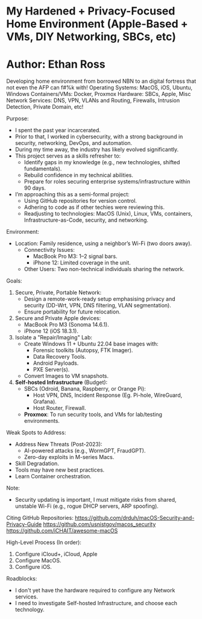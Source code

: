# My Hardened + Privacy-Focused Home Environment (Apple-Based + VMs, DIY Networking, SBCs, etc)

# Author: Ethan Ross

Developing home environment from borrowed NBN to an digital fortress that not even the AFP can f#%k with!
Operating Systems: MacOS, iOS, Ubuntu, Windows
Containers/VMs: Docker, Proxmox
Hardware: SBCs, Apple, Misc
Network Services: DNS, VPN, VLANs and Routing, Firewalls, Intrusion Detection, Private Domain, etc!

Purpose:
- I spent the past year incarcerated. 
- Prior to that, I worked in cybersecurity, with a strong background in security, networking, DevOps, and automation. 
- During my time away, the industry has likely evolved significantly. 
- This project serves as a skills refresher to:
	- Identify gaps in my knowledge (e.g., new technologies, shifted fundamentals).
	- Rebuild confidence in my technical abilities.
	- Prepare for roles securing enterprise systems/infrastructure within 90 days.
- I’m approaching this as a semi-formal project:
	- Using GitHub repositories for version control.
	- Adhering to code as if other techies were reviewing this.
	- Readjusting to technologies: MacOS (Unix), Linux, VMs, containers, Infrastructure-as-Code, security, and networking.

Environment:
- Location: Family residence, using a neighbor’s Wi-Fi (two doors away).
	- Connectivity Issues:
		- MacBook Pro M3: 1–2 signal bars.
		- iPhone 12: Limited coverage in the unit.
	- Other Users: Two non-technical individuals sharing the network.

Goals:
1. Secure, Private, Portable Network:
	- Design a remote-work-ready setup emphasising privacy and security (DD-Wrt, VPN, DNS filtering, VLAN segmentation).
	- Ensure portability for future relocation.
2. Secure and Private Apple devices:
	- MacBook Pro M3 (Sonoma 14.6.1).
	- iPhone 12 (iOS 18.3.1).
3. Isolate a "Repair/Imaging" Lab:
	- Create Windows 11 + Ubuntu 22.04 base images with:
		- Forensic toolkits (Autopsy, FTK Imager).
		- Data Recovery Tools.
		- Android Payloads.
		- PXE Server(s).
	- Convert Images to VM snapshots.
4. **Self-hosted Infrastructure** (Budget):
	- SBCs (Odroid, Banana, Raspberry, or Orange Pi):
		- Host VPN, DNS, Incident Response (Eg. Pi-hole, WireGuard, Grafana).
		- Host Router, Firewall.
    - **Proxmox**: To run security tools, and VMs for lab/testing environments.

Weak Spots to Address:
- Address New Threats (Post-2023):
	- AI-powered attacks (e.g., WormGPT, FraudGPT).
	- Zero-day exploits in M-series Macs.
- Skill Degradation.
- Tools may have new best practices.
- Learn Container orchestration.

Note:
- Security updating is important, I must mitigate risks from shared, unstable Wi-Fi (e.g., rogue DHCP servers, ARP spoofing).

Citing GitHub Repositories:
	https://github.com/drduh/macOS-Security-and-Privacy-Guide
	https://github.com/usnistgov/macos_security
	https://github.com/iCHAIT/awesome-macOS
	

High-Level Process (In order):
1. Configure iCloud+, iCloud, Apple
2. Configure MacOS.
3. Configure iOS.

Roadblocks:
- I don't yet have the hardware required to configure any Network services.
- I need to investigate Self-hosted Infrastructure, and choose each technology.
